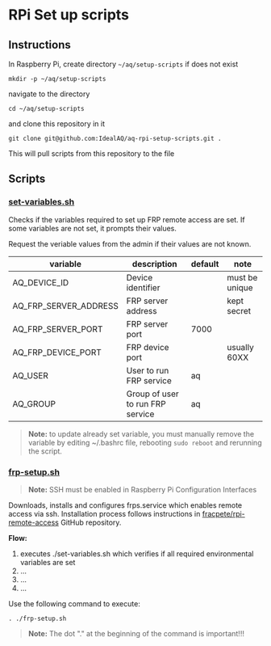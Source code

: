 # RPi Set up scripts

## Instructions
In Raspberry Pi, create directory `~/aq/setup-scripts` if does not exist

```shell
mkdir -p ~/aq/setup-scripts
```

navigate to the directory
```shell
cd ~/aq/setup-scripts
```

and clone this repository in it
```shell
git clone git@github.com:IdealAQ/aq-rpi-setup-scripts.git .
```

This will pull scripts from this repository to the file

## Scripts

### [set-variables.sh](./set-variables.sh)
Checks if the variables required to set up FRP remote access are set.
If some variables are not set, it prompts their values.

Request the veriable values from the admin if their values are not known.

| variable              | description                      | default | note           |
|-----------------------|----------------------------------|---------|----------------|
| AQ_DEVICE_ID          | Device identifier                |         | must be unique |
| AQ_FRP_SERVER_ADDRESS | FRP server address               |         | kept secret    |
| AQ_FRP_SERVER_PORT    | FRP server port                  | 7000    |                |
| AQ_FRP_DEVICE_PORT    | FRP device port                  |         | usually 60XX   |
| AQ_USER               | User to run FRP service          | aq      |                |
| AQ_GROUP              | Group of user to run FRP service | aq      |                |


> **Note:** to update already set variable, you must manually remove the variable
> by editing ~/.bashrc file, rebooting `sudo reboot` and rerunning the script.

### [frp-setup.sh](./frp-setup.sh)
> **Note:** SSH must be enabled in Raspberry Pi Configuration Interfaces

Downloads, installs and configures frps.service which enables remote access via ssh.
Installation process follows instructions in [fracpete/rpi-remote-access](https://github.com/fracpete/rpi-remote-access) GitHub repository.

**Flow:**
1. executes ./set-variables.sh which verifies if all required environmental variables are set
2. ...
3. ...
4. ...

Use the following command to execute:
```shell
. ./frp-setup.sh
```
> **Note:** The dot "." at the beginning of the command is important!!!